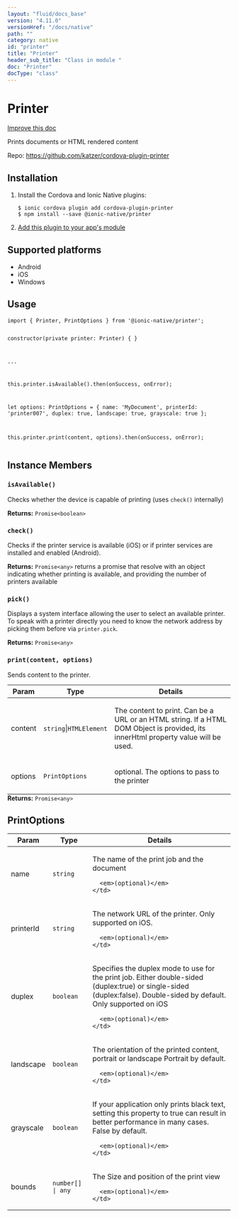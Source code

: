 ```yaml
---
layout: "fluid/docs_base"
version: "4.11.0"
versionHref: "/docs/native"
path: ""
category: native
id: "printer"
title: "Printer"
header_sub_title: "Class in module "
doc: "Printer"
docType: "class"
---
```


<h1 class="api-title">Printer</h1>

<a class="improve-v2-docs" href="http://github.com/ionic-team/ionic-native/edit/master/src/@ionic-native/plugins/printer/index.ts#L39">
  Improve this doc
</a>







<p>Prints documents or HTML rendered content</p>


<p>Repo:
  <a href="https://github.com/katzer/cordova-plugin-printer">
    https://github.com/katzer/cordova-plugin-printer
  </a>
</p>


<h2><a class="anchor" name="installation" href="#installation"></a>Installation</h2>
<ol class="installation">
  <li>Install the Cordova and Ionic Native plugins:<br>
    <pre><code class="nohighlight">$ ionic cordova plugin add cordova-plugin-printer
$ npm install --save @ionic-native/printer
</code></pre>
  </li>
  <li><a href="https://ionicframework.com/docs/native/#Add_Plugins_to_Your_App_Module">Add this plugin to your app's module</a></li>
</ol>



<h2><a class="anchor" name="platforms" href="#platforms"></a>Supported platforms</h2>
<ul>
  <li>Android</li><li>iOS</li><li>Windows</li>
</ul>






<h2><a class="anchor" name="usage" href="#usage"></a>Usage</h2>
<pre><code class="lang-typescript">import { Printer, PrintOptions } from &#39;@ionic-native/printer&#39;;

constructor(private printer: Printer) { }

...

this.printer.isAvailable().then(onSuccess, onError);

let options: PrintOptions = {
     name: &#39;MyDocument&#39;,
     printerId: &#39;printer007&#39;,
     duplex: true,
     landscape: true,
     grayscale: true
   };

this.printer.print(content, options).then(onSuccess, onError);
</code></pre>








<h2><a class="anchor" name="instance-members" href="#instance-members"></a>Instance Members</h2>
<h3><a class="anchor" name="isAvailable" href="#isAvailable"></a><code>isAvailable()</code></h3>

Checks whether the device is capable of printing (uses `check()` internally)


<div class="return-value" markdown="1">
  <i class="icon ion-arrow-return-left"></i>
  <b>Returns:</b> <code>Promise&lt;boolean&gt;</code> 
</div><h3><a class="anchor" name="check" href="#check"></a><code>check()</code></h3>


Checks if the printer service is available (iOS) or if printer services are installed and enabled (Android).


<div class="return-value" markdown="1">
  <i class="icon ion-arrow-return-left"></i>
  <b>Returns:</b> <code>Promise&lt;any&gt;</code> returns a promise that resolve with an object indicating whether printing is available, and providing the number of printers available
</div><h3><a class="anchor" name="pick" href="#pick"></a><code>pick()</code></h3>


Displays a system interface allowing the user to select an available printer. To speak with a printer directly you need to know the network address by picking them before via `printer.pick`.


<div class="return-value" markdown="1">
  <i class="icon ion-arrow-return-left"></i>
  <b>Returns:</b> <code>Promise&lt;any&gt;</code> 
</div><h3><a class="anchor" name="print" href="#print"></a><code>print(content,&nbsp;options)</code></h3>




Sends content to the printer.
<table class="table param-table" style="margin:0;">
  <thead>
  <tr>
    <th>Param</th>
    <th>Type</th>
    <th>Details</th>
  </tr>
  </thead>
  <tbody>
  <tr>
    <td>
      content</td>
    <td>
      <code>string</code>|<code>HTMLElement</code>
    </td>
    <td>
      <p>The content to print. Can be a URL or an HTML string. If a HTML DOM Object is provided, its innerHtml property value will be used.</p>
</td>
  </tr>
  
  <tr>
    <td>
      options</td>
    <td>
      <code>PrintOptions</code>
    </td>
    <td>
      <p>optional. The options to pass to the printer</p>
</td>
  </tr>
  </tbody>
</table>

<div class="return-value" markdown="1">
  <i class="icon ion-arrow-return-left"></i>
  <b>Returns:</b> <code>Promise&lt;any&gt;</code> 
</div>





<h2><a class="anchor" name="PrintOptions" href="#PrintOptions"></a>PrintOptions</h2>

<table class="table param-table" style="margin:0;">
  <thead>
  <tr>
    <th>Param</th>
    <th>Type</th>
    <th>Details</th>
  </tr>
  </thead>
  <tbody>
  
  <tr>
    <td>
      name
    </td>
    <td>
      <code>string</code>
    </td>
    <td>
      <p>The name of the print job and the document</p>

      <em>(optional)</em>
    </td>
  </tr>
  
  <tr>
    <td>
      printerId
    </td>
    <td>
      <code>string</code>
    </td>
    <td>
      <p>The network URL of the printer.
Only supported on iOS.</p>

      <em>(optional)</em>
    </td>
  </tr>
  
  <tr>
    <td>
      duplex
    </td>
    <td>
      <code>boolean</code>
    </td>
    <td>
      <p>Specifies the duplex mode to use for the print job.
Either double-sided (duplex:true) or single-sided (duplex:false).
Double-sided by default.
Only supported on iOS</p>

      <em>(optional)</em>
    </td>
  </tr>
  
  <tr>
    <td>
      landscape
    </td>
    <td>
      <code>boolean</code>
    </td>
    <td>
      <p>The orientation of the printed content, portrait or landscape
Portrait by default.</p>

      <em>(optional)</em>
    </td>
  </tr>
  
  <tr>
    <td>
      grayscale
    </td>
    <td>
      <code>boolean</code>
    </td>
    <td>
      <p>If your application only prints black text, setting this property to true can result in better performance in many cases.
False by default.</p>

      <em>(optional)</em>
    </td>
  </tr>
  
  <tr>
    <td>
      bounds
    </td>
    <td>
      <code>number[] | any</code>
    </td>
    <td>
      <p>The Size and position of the print view</p>

      <em>(optional)</em>
    </td>
  </tr>
  
  </tbody>
</table>





